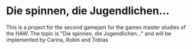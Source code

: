 # Die spinnen, die Jugendlichen...
This is a project for the second gamejam for the games master studies of the HAW.
The topic is "Die spinnen, die Jugendlichen..." and will be implemented by Carina, Robin and Tobias
